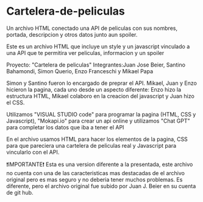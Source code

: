 # Cartelera-de-peliculas
Un archivo HTML conectado una API de peliculas con sus nombres, portada, descripcion y otros datos junto aun spoiler.

Este es un archivo HTML que incluye un style y un javascript vinculado a una API que te permitira ver peliculas, informacion y un spoiler

Proyecto: "Cartelera de peliculas" 
Integrantes:Juan Jose Beier, Santino Bahamondi, Simon Querio, Enzo Franceschi y Mikael Papa

Simon y Santino fueron lo encargado de preprar el API. Mikael, Juan y Enzo hicieron la pagina, cada uno desde un aspecto diferente: Enzo hizo la estructura HTML, Mikael colaboro en la creacion del javascript y Juan hizo el CSS.

Utilizamos "VISUAL STUDIO code" para programar la pagina (HTML, CSS y Javascript), "Mokapi.io" para crear un api online y utilizamos "Chat GPT" para completar los datos que iba a tener el API

En el archivo usamos HTML para hacer los elementos de la pagina, CSS para que pareciera una cartelera de peliculas real y Javascript para vincularlo con el API.

❗IMPORTANTE❗
Esta es una version diferente a la presentada, este archivo no cuenta con una de las caracteristicas mas destacadas de el archivo original pero es mas seguro y no deberia tener muchos problemas.
Es diferente, pero el archivo original fue subido por Juan J. Beier en su cuenta de git hub.  
